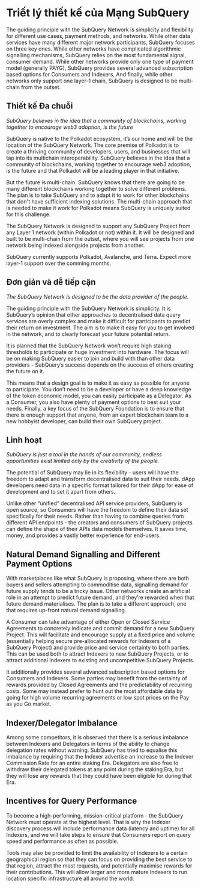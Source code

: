 # Triết lý thiết kế của Mạng SubQuery

The guiding principle with the SubQuery Network is simplicity and flexibility for different use cases, payment methods, and networks. While other data services have many different major network participants, SubQuery focuses on three key ones. While other networks have complicated algorithmic signalling mechanisms, SubQuery relies on the most fundamental signal, consumer demand. While other networks provide only one type of payment model (generally PAYG), SubQuery provides several advanced subscription based options for Consumers and Indexers, And finally, while other networks only support one layer-1 chain, SubQuery is designed to be multi-chain from the outset.

## Thiết kế Đa chuỗi

*SubQuery believes in the idea that a community of blockchains, working together to encourage web3 adoption, is the future*

SubQuery is native to the Polkadot ecosystem, it’s our home and will be the location of the SubQuery Network. The core premise of Polkadot is to create a thriving community of developers, users, and businesses that will tap into its multichain interoperability. SubQuery believes in the idea that a community of blockchains, working together to encourage web3 adoption, is the future and that Polkadot will be a leading player in that initiative.

But the future is multi-chain. SubQuery knows that there are going to be many different blockchains working together to solve different problems. The plan is to take SubQuery and to adapt it to work for other blockchains that don't have sufficient indexing solutions. The multi-chain approach that is needed to make it work for Polkadot means SubQuery is uniquely suited for this challenge.

The SubQuery Network is designed to support any SubQuery Project from any Layer 1 network (within Polkadot or not) within it. It will be designed and built to be multi-chain from the outset, where you will see projects from one network being indexed alongside projects from another.

SubQuery currently supports Polkadot, Avalanche, and Terra. Expect more layer-1 support over the comming months.

## Đơn giản và dễ tiếp cận

*The SubQuery Network is designed to be the data provider of the people.*

The guiding principle with the SubQuery Network is simplicity. It is SubQuery’s opinion that other approaches to decentralised data query services are overly complex and make it difficult for participants to predict their return on investment. The aim is to make it easy for you to get involved in the network, and to clearly forecast your future potential return.

It is planned that the SubQuery Network won’t require high staking thresholds to participate or huge investment into hardware. The focus will be on making SubQuery easier to join and build with than other data providers - SubQuery’s success depends on the success of others creating the future on it.

This means that a design goal is to make it as easy as possible for anyone to participate. You don’t need to be a developer or have a deep knowledge of the token economic model, you can easily participate as a Delegator. As a Consumer, you also have plenty of payment options to best suit your needs. Finally, a key focus of the SubQuery Foundation is to ensure that there is enough support that anyone, from an expert blockchain team to a new hobbyist developer, can build their own SubQuery project.

## Linh hoạt

*SubQuery is just a tool in the hands of our community, endless opportunities exist limited only by the creativity of the people.*

The potential of SubQuery may lie in its flexibility - users will have the freedom to adapt and transform decentralised data to suit their needs. dApp developers need data in a specific format tailored for their dApp for ease of development and to set it apart from others.

Unlike other “unified” decentralised API service providers, SubQuery is open source, so Consumers will have the freedom to define their data set specifically for their needs. Rather than having to combine queries from different API endpoints - the creators and consumers of SubQuery projects can define the shape of their APIs data models themselves. It saves time, money, and provides a vastly better experience for end-users.

## Natural Demand Signalling and Different Payment Options

With marketplaces like what SubQuery is proposing, where there are both buyers and sellers attempting to commoditise data, signalling demand for future supply tends to be a tricky issue. Other networks create an artificial role in an attempt to predict future demand, and they’re rewarded when that future demand materialises. The plan is to take a different approach, one that requires up-front natural demand signalling.

A Consumer can take advantage of either Open or Closed Service Agreements to concretely indicate and commit demand for a new SubQuery Project. This will facilitate and encourage supply at a fixed price and volume (essentially helping secure pre-allocated rewards for Indexers of a SubQuery Project) and provide price and service certainty to both parties. This can be used both to attract Indexers to new SubQuery Projects, or to attract additional Indexers to existing and uncompetitive SubQuery Projects.

It additionally provides several advanced subscription based options for Consumers and Indexers. Some parties may benefit from the certainty of rewards provided by Closed Agreements and the predictability of recurring costs. Some may instead prefer to hunt out the most affordable data by going for high volume recurring agreements or low spot prices on the Pay as you Go market.

## Indexer/Delegator Imbalance

Among some competitors, it is observed that there is a serious imbalance between Indexers and Delegators in terms of the ability to change delegation rates without warning. SubQuery has tried to equalise this imbalance by requiring that the Indexer advertise an increase to the Indexer Commission Rate for an entire staking Era. Delegators are also free to withdraw their delegated tokens at any point during the staking Era, but they will lose any rewards that they could have been eligible for during that Era.

## Incentives for Query Performance

To become a high-performing, mission-critical platform - the SubQuery Network must operate at the highest level. That is why the Indexer discovery process will include performance data (latency and uptime) for all Indexers, and we will take steps to ensure that Consumers report on query speed and performance as often as possible.

Tools may also be provided to limit the availability of Indexers to a certain geographical region so that they can focus on providing the best service to that region, attract the most requests, and potentially maximise rewards for their contributions. This will allow larger and more mature Indexers to run location specific infrastructure all around the world.
